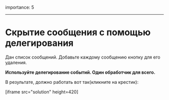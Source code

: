 importance: 5

---

# Скрытие сообщения с помощью делегирования

Дан список сообщений. Добавьте каждому сообщению кнопку для его удаления.

**Используйте делегирование событий. Один обработчик для всего.**

В результате, должно работать вот так(кликните на крестик):

[iframe src="solution" height=420]

